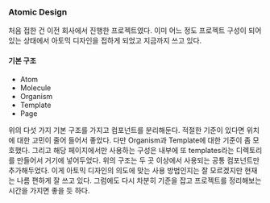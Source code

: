 ### Atomic Design
처음 접한 건 이전 회사에서 진행한 프로젝트였다. 이미 어느 정도 프로젝트 구성이 되어 있는 상태에서
아토믹 디자인을 접하게 되었고 지금까지 쓰고 있다.

#### 기본 구조
- Atom
- Molecule
- Organism
- Template
- Page

위의 다섯 가지 기본 구조를 가지고 컴포넌트를 분리해둔다. 적절한 기준이 있다면 위치에 대한 고민이 줄어 들어서 좋았다.
다만 Organism과 Template에 대한 기준이 좀 모호했다.
그리고 해당 페이지에서만 사용하는 구성은 내부에 또 templates라는 디렉토리를 만들어서 거기에 넣어두었다.
위의 구조는 두 곳 이상에서 사용되는 공통 컴포넌트만 추가해두었다.
이게 아토믹 디자인의 의도에 맞는 사용 방법인지는 잘 모르겠지만 현재는 나름 편하게 잘 쓰고 있다.
그럼에도 다시 차분히 기준을 잡고 프로젝트를 정리해보는 시간을 가지면 좋을 듯 하다.